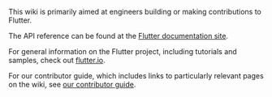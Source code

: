 This wiki is primarily aimed at engineers building or making contributions to Flutter.

The API reference can be found at the [Flutter documentation site](https://docs.flutter.io/).

For general information on the Flutter project, including tutorials and samples, check out [flutter.io](https://flutter.io).

For our contributor guide, which includes links to particularly relevant pages on the wiki, see [our contributor guide](https://github.com/flutter/flutter/blob/master/CONTRIBUTING.md).